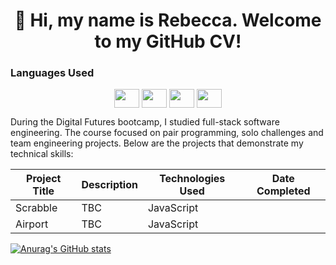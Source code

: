 <h1 align="center">👋 Hi, my name is Rebecca. Welcome to my GitHub CV!</h1>

<h3 align="left">Languages Used</h3>
<p align="center">
<a href="https://getbootstrap.com/" target="blank"><img align="center" src="https://cdn.jsdelivr.net/npm/simple-icons@7.15.0/icons/bootstrap.svg" alt="" height="30" width="40" /></a>
<a href="https://developer.mozilla.org/en-US/docs/Web/JavaScript" target="blank"><img align="center" src="https://cdn.jsdelivr.net/npm/simple-icons@7.15.0/icons/javascript.svg" alt="" height="30" width="40" /></a>
<a href="https://reactjs.org/" target="blank"><img align="center" src="https://cdn.jsdelivr.net/npm/simple-icons@7.15.0/icons/react.svg" alt="" height="30" width="40" /></a>
<a href="https://nodejs.org/en/" target="blank"><img align="center" src="https://cdn.jsdelivr.net/npm/simple-icons@7.15.0/icons/nodedotjs.svg" alt="" height="30" width="40" /></a>
</p>


During the Digital Futures bootcamp, I studied full-stack software engineering. The course focused on pair programming, solo challenges and team engineering projects. Below are the projects that demonstrate my technical skills:

| Project Title | Description | Technologies Used | Date Completed |
| ----------- | ----------- |-----------          | -----------    |
| Scrabble | TBC | JavaScript | 
| Airport | TBC | JavaScript | 



[![Anurag's GitHub stats](https://github-readme-stats.vercel.app/api?username=RebeccaM21)](https://github.com/anuraghazra/github-readme-stats)
